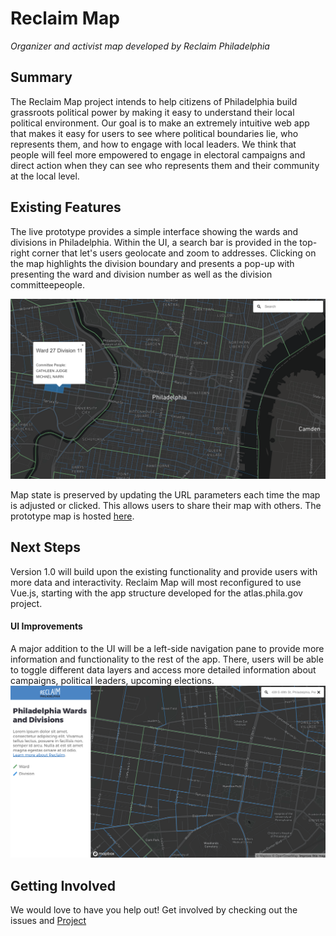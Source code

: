 # Reclaim Map

*Organizer and activist map developed by Reclaim Philadelphia*


## Summary
The Reclaim Map project intends to help citizens of Philadelphia build
grassroots political power by making it easy to understand their local
political environment. Our goal is to make an extremely intuitive web app
that makes it easy for users to see where political boundaries lie, who
represents them, and how to engage with local leaders. We think that people will
feel more empowered to engage in electoral campaigns and direct action when they
can see who represents them and their community at the local level.


## Existing Features  
The live prototype provides a simple interface showing the wards and divisions in Philadelphia. Within the UI, a search bar is provided in the top-right corner that let's users geolocate and zoom to addresses. Clicking on the map highlights the division boundary and presents a pop-up with presenting the ward and division number as well as the division committeepeople.   

![reclima-map-overview](docs/static/img/reclaim-map-prototype-ui-screenshot.png)

Map state is preserved by updating the URL parameters each time the map is adjusted or clicked. This allows users to share their map with others.  The prototype map is hosted [here](https://reclaimphiladelphia.github.io/reclaim_map/).


## Next Steps
Version 1.0 will build upon the existing functionality and provide users with more data and interactivity. Reclaim Map will most reconfigured to use Vue.js, starting with the app structure developed for the atlas.phila.gov project.

#### UI Improvements
A major addition to the UI will be a left-side navigation pane to provide more information and functionality to the rest of the app. There, users will be able to toggle different data layers and access more detailed information about campaigns, political leaders, upcoming elections.
![reclima-map-overview](docs/static/img/reclaim-map-v1.0-screenshot.png)


## Getting Involved
We would love to have you help out! Get involved by checking out the issues and [Project](https://github.com/reclaimphiladelphia/reclaim_map/projects/1)
